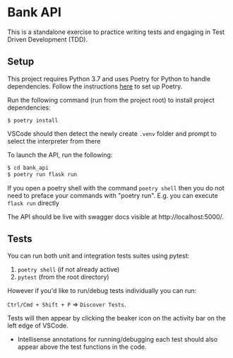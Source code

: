 # Bank API

This is a standalone exercise to practice writing tests and engaging in Test Driven Development (TDD).

## Setup

This project requires Python 3.7 and uses Poetry for Python to handle dependencies. Follow the instructions 
[here](https://python-poetry.org/docs/#installation) to set up Poetry.

Run the following command (run from the project root) to install project dependencies:

`$ poetry install`

VSCode should then detect the newly create `.venv` folder and prompt to select the interpreter from there

To launch the API, run the following:

```bash
$ cd bank_api
$ poetry run flask run
```

If you open a poetry shell with the command `poetry shell` then you do not need to preface your commands with "poetry run". E.g. you can execute `flask run` directly

The API should be live with swagger docs visible at http://localhost:5000/.

## Tests

You can run both unit and integration tests suites using pytest:
1. `poetry shell` (if not already active)
2. `pytest` (from the root directory)

However if you'd like to run/debug tests individually you can run:

`Ctrl/Cmd + Shift + P` => `Discover Tests`.

Tests will then appear by clicking the beaker icon on the activity bar on the left edge of VSCode.
* Intellisense annotations for running/debugging each test should also appear above the test functions in the code.